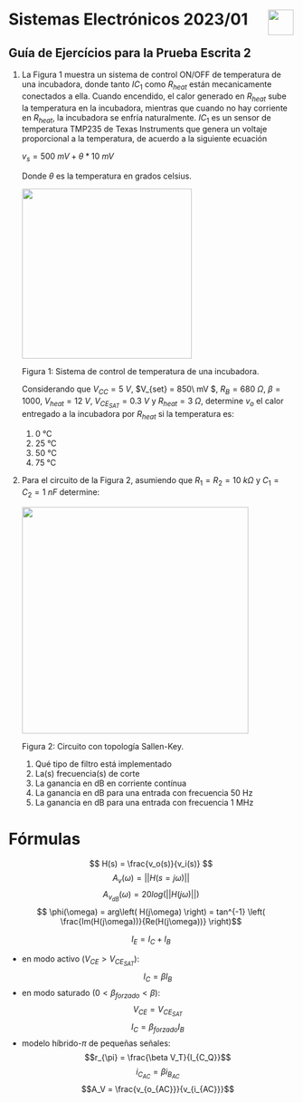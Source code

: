 # <img src="https://julianodb.github.io/SISTEMAS_ELECTRONICOS_PARA_INGENIERIA_BIOMEDICA/img/logo_fing.png?raw=true" align="right" height="45"> Sistemas Electrónicos 2023/01
## Guía de Ejercícios para la Prueba Escrita 2

1. La Figura 1 muestra un sistema de control ON/OFF de temperatura de una incubadora, donde tanto $IC_1$ como $R_{heat}$ están mecanicamente conectados a ella. Cuando encendido, el calor generado en $R_{heat}$ sube la temperatura en la incubadora, mientras que cuando no hay corriente en $R_{heat}$, la incubadora se enfría naturalmente. $IC_1$ es un sensor de temperatura TMP235 de Texas Instruments que genera un voltaje proporcional a la temperatura, de acuerdo a la siguiente ecuación 

    $v_s = 500\ mV + \theta*10\ mV$

    Donde $\theta$ es la temperatura en grados celsius.

    <img src="https://julianodb.github.io/electronic_circuits_diagrams/temperature_control_1.png" width="300">

    Figura 1: Sistema de control de temperatura de una incubadora.

    Considerando que $V_{CC} = 5\ V$, $V_{set} = 850\ mV $, $R_B = 680\ \Omega$, $\beta = 1000$, $V_{heat} = 12\ V$, $V_{CE_{SAT}} = 0.3\ V$ y $R_{heat} = 3\ \Omega$, determine $v_o$ el calor entregado a la incubadora por $R_{heat}$ si la temperatura es:
    1. 0 °C
    1. 25 °C
    1. 50 °C
    1. 75 °C

2. Para el circuito de la Figura 2, asumiendo que $R_1=R_2=10\ k\Omega$ y $C_1=C_2=1\ nF$ determine:

    <img src="https://julianodb.github.io/electronic_circuits_diagrams/sallen_key_low_2.png" width="400"> 

    Figura 2: Circuito con topología Sallen-Key.

    1. Qué tipo de filtro está implementado
    1. La(s) frecuencia(s) de corte
    1. La ganancia en dB en corriente contínua
    1. La ganancia en dB para una entrada con frecuencia 50 Hz
    1. La ganancia en dB para una entrada con frecuencia 1 MHz

# Fórmulas
$$ H(s) = \frac{v_o(s)}{v_i(s)} $$
$$ A_v(\omega) = || H(s=j\omega) ||$$
$$ A_{v_{dB}}(\omega) = 20 log\left(|| H(j\omega) ||\right)$$
$$ \phi(\omega) = arg\left( H(j\omega) \right) = tan^{-1} \left( \frac{Im(H(j\omega))}{Re(H(j\omega))} \right)$$

$$I_E = I_C + I_B$$
- en modo activo ($V_{CE} > V_{CE_{SAT}}$):
$$I_C = \beta I_B $$
- en modo saturado ($0 < \beta_{forzado} < \beta$):
$$V_{CE} = V_{CE_{SAT}}$$
$$I_C = \beta_{forzado} I_B $$
- modelo híbrido-$\pi$ de pequeñas señales:
$$r_{\pi} = \frac{\beta V_T}{I_{C_Q}}$$
$$i_{C_{AC}} = \beta i_{B_{AC}} $$
$$A_V = \frac{v_{o_{AC}}}{v_{i_{AC}}}$$
